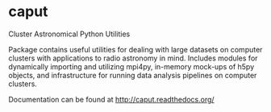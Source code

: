 # caput

Cluster Astronomical Python Utilities

Package contains useful utilities for dealing with large datasets on computer
clusters with applications to radio astronomy in mind.  Includes modules for
dynamically importing and utilizing mpi4py, in-memory mock-ups of h5py objects,
and infrastructure for running data analysis pipelines on computer clusters.

Documentation can be found at http://caput.readthedocs.org/
